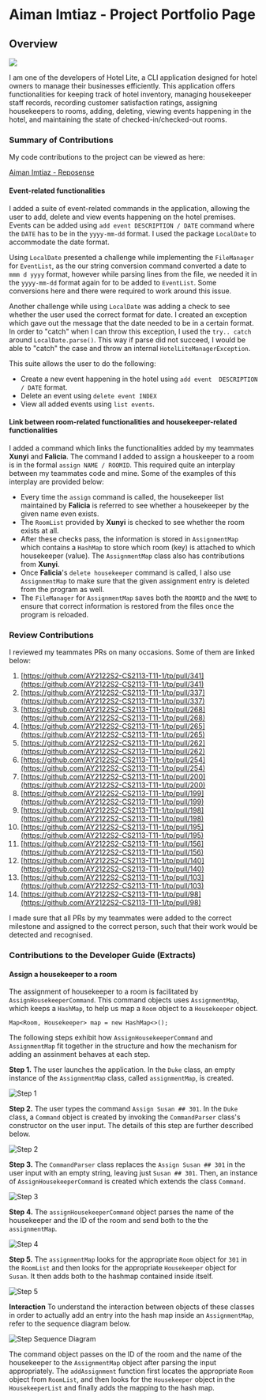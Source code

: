 # Aiman Imtiaz - Project Portfolio Page

## Overview

![](Logo/logo.jpg)

I am one of the developers of Hotel Lite, a CLI application designed for hotel owners to manage their businesses efficiently.
This application offers functionalities for keeping track of hotel inventory,
managing housekeeper staff records, recording customer satisfaction ratings,
assigning housekeepers to rooms,
adding, deleting, viewing events happening in the hotel,
and maintaining the state of checked-in/checked-out rooms.


### Summary of Contributions

My code contributions to the project can be viewed as here:

[Aiman Imtiaz - Reposense](https://nus-cs2113-ay2122s2.github.io/tp-dashboard/?search=&sort=groupTitle&sortWithin=title&timeframe=commit&mergegroup=&groupSelect=groupByRepos&breakdown=true&checkedFileTypes=docs~functional-code~test-code~other&since=2022-02-18&tabOpen=true&tabType=authorship&tabAuthor=aiman-imtiaz&tabRepo=AY2122S2-CS2113-T11-1%2Ftp%5Bmaster%5D&authorshipIsMergeGroup=false&authorshipFileTypes=docs~functional-code~test-code&authorshipIsBinaryFileTypeChecked=false)

#### Event-related functionalities

I added a suite of event-related commands in the application, allowing the user to add, delete and view events happening on the hotel premises. Events can be added using `add event DESCRIPTION / DATE` command where the `DATE` has to be in the `yyyy-mm-dd` format. I used the package `LocalDate` to accommodate the date format.

Using `LocalDate` presented a challenge while implementing the `FileManager` for `EventList`, as the our string conversion command converted a date to `mmm d yyyy` format, however while parsing lines from the file, we needed it in the `yyyy-mm-dd` format again for to be added to `EventList`. Some conversions here and there were required to work around this issue.

Another challenge while using `LocalDate` was adding a check to see whether the user used the correct format for date. I created an exception which gave out the message that the date needed to be in a certain format. In order to "catch" when I can throw this exception, I used the `try.. catch` around `LocalDate.parse()`. This way if parse did not succeed, I would be able to "catch" the case and throw an internal `HotelLiteManagerException`.

This suite allows the user to do the following:
* Create a new event happening in the hotel using `add event  DESCRIPTION / DATE` format. 
* Delete an event using `delete event INDEX`
* View all added events using `list events`.


#### Link between room-related functionalities and housekeeper-related functionalities
I added a command which links the functionalities added by my teammates __Xunyi__ and __Falicia__. The command I added to assign a houskeeper to a room is in the formal `assign NAME / ROOMID`. This required quite an interplay between my teammates code and mine. Some of the examples of this interplay are provided below:
* Every time the `assign` command is called, the housekeeper list maintained by __Falicia__ is referred to see whether a housekeeper by the given name even exists.
* The `RoomList` provided by __Xunyi__ is checked to see whether the room exists at all.
* After these checks pass, the information is stored in `AssignmentMap` which contains a `HashMap` to store which room (key) is attached to which housekeeper (value). The `AssignmentMap` class also has contributions from __Xunyi__.
* Once __Falicia__'s `delete housekeeper` command is called, I also use `AssignmentMap` to make sure that the given assignment entry is deleted from the program as well.
* The `FileManager` for `AssignmentMap` saves both the `ROOMID` and the `NAME` to ensure that correct information is restored from the files once the program is reloaded.

### Review Contributions

I reviewed my teammates PRs on many occasions. Some of them are linked below:

1. [https://github.com/AY2122S2-CS2113-T11-1/tp/pull/341](https://github.com/AY2122S2-CS2113-T11-1/tp/pull/341)
2. [https://github.com/AY2122S2-CS2113-T11-1/tp/pull/337](https://github.com/AY2122S2-CS2113-T11-1/tp/pull/337)
3. [https://github.com/AY2122S2-CS2113-T11-1/tp/pull/268](https://github.com/AY2122S2-CS2113-T11-1/tp/pull/268)
4. [https://github.com/AY2122S2-CS2113-T11-1/tp/pull/265](https://github.com/AY2122S2-CS2113-T11-1/tp/pull/265)
5. [https://github.com/AY2122S2-CS2113-T11-1/tp/pull/262](https://github.com/AY2122S2-CS2113-T11-1/tp/pull/262)
6. [https://github.com/AY2122S2-CS2113-T11-1/tp/pull/254](https://github.com/AY2122S2-CS2113-T11-1/tp/pull/254)
7. [https://github.com/AY2122S2-CS2113-T11-1/tp/pull/200](https://github.com/AY2122S2-CS2113-T11-1/tp/pull/200)
8. [https://github.com/AY2122S2-CS2113-T11-1/tp/pull/199](https://github.com/AY2122S2-CS2113-T11-1/tp/pull/199)
9. [https://github.com/AY2122S2-CS2113-T11-1/tp/pull/198](https://github.com/AY2122S2-CS2113-T11-1/tp/pull/198)
10. [https://github.com/AY2122S2-CS2113-T11-1/tp/pull/195](https://github.com/AY2122S2-CS2113-T11-1/tp/pull/195)
11. [https://github.com/AY2122S2-CS2113-T11-1/tp/pull/156](https://github.com/AY2122S2-CS2113-T11-1/tp/pull/156)
12. [https://github.com/AY2122S2-CS2113-T11-1/tp/pull/140](https://github.com/AY2122S2-CS2113-T11-1/tp/pull/140)
13. [https://github.com/AY2122S2-CS2113-T11-1/tp/pull/103](https://github.com/AY2122S2-CS2113-T11-1/tp/pull/103)
14. [https://github.com/AY2122S2-CS2113-T11-1/tp/pull/98](https://github.com/AY2122S2-CS2113-T11-1/tp/pull/98)

I made sure that all PRs by my teammates were added to the correct milestone and assigned to the correct person, such that their work would be detected and recognised.

### Contributions to the Developer Guide (Extracts)

#### Assign a housekeeper to a room
The assignment of housekeeper to a room is facilitated by `AssignHousekeeperCommand`. This command objects uses `AssignmentMap`, which keeps a `HashMap`, to help us map a `Room` object to a `Housekeeper` object.

``
Map<Room, Housekeeper> map = new HashMap<>();
``

The following steps exhibit how `AssignHousekeeperCommand`
and `AssignmentMap` fit together in the structure and how the mechanism for adding an assinment behaves at each step.

__Step 1.__ The user launches the application. In the `Duke` class, an empty instance of the `AssignmentMap` class,
called `assignmentMap`, is created.

![Step 1](aiman_assignment/step1.png)

__Step 2.__ The user types the command `Assign Susan ## 301`. In the `Duke` class, a `Command` object
is created by invoking the `CommandParser` class's constructor on the user input. The details of this
step are further described below.

![Step 2](aiman_assignment/step2.png)

__Step 3.__ The `CommandParser` class replaces the `Assign Susan ## 301` in the user input with an empty string,
leaving just `Susan ## 301`. Then, an instance of `AssignHousekeeperCommand` is created which extends the class `Command`.

![Step 3](aiman_assignment/step3.png)

__Step 4.__ The `assignHousekeeperCommand` object parses the name of the housekeeper and the ID of the room and send both to the the `assignmentMap`.

![Step 4](aiman_assignment/step4.png)

__Step 5.__ The `assignmentMap` looks for the appropriate `Room` object for `301` in the `RoomList` and then looks for the appropriate `Housekeeper` object for `Susan`. It then adds both to the hashmap contained inside itself.

![Step 5](aiman_assignment/step5.png)

__Interaction__ To understand the interaction between objects of these classes in order to actually add an entry into the hash map inside an `AssignmentMap`, refer to the sequence diagram below.

![Step Sequence Diagram](aiman_assignment/sequence.png)

The command object passes on the ID of the room and the name of the housekeeper to the `AssignmentMap` object after parsing the input appropriately. The `addAssignment` function first locates the appropriate `Room` object from `RoomList`, and then looks for the `Housekeeper` object in the `HousekeeperList` and finally adds the mapping to the hash map.

